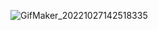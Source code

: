 ![GifMaker_20221027142518335](https://user-images.githubusercontent.com/109620221/198272973-2acae88d-90b5-4c57-b5cc-605958fd5ac1.gif)

